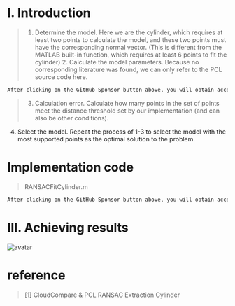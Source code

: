 #  I. Introduction 

>  1. Determine the model. Here we are the cylinder, which requires at least two points to calculate the model, and these two points must have the corresponding normal vector. (This is different from the MATLAB built-in function, which requires at least 6 points to fit the cylinder) 2. Calculate the model parameters. Because no corresponding literature was found, we can only refer to the PCL source code here. 

 ```python  
After clicking on the GitHub Sponsor button above, you will obtain access permissions to my private code repository ( https://github.com/slowlon/my_code_bar ) to view this blog code. By searching the code number of this blog, you can find the code you need, code number is: 202402030957407265
 ```  
>  3. Calculation error. Calculate how many points in the set of points meet the distance threshold set by our implementation (and can also be other conditions).

4. Select the model. Repeat the process of 1-3 to select the model with the most supported points as the optimal solution to the problem. 

#  Implementation code 

>  RANSACFitCylinder.m 

 ```python  
After clicking on the GitHub Sponsor button above, you will obtain access permissions to my private code repository ( https://github.com/slowlon/my_code_bar ) to view this blog code. By searching the code number of this blog, you can find the code you need, code number is: 202402030957407265
 ```  
#  III. Achieving results 

![avatar]( 77cd7c9640ab454ab3317e54e1dc4283.png) 

#  reference 

>  [1] CloudCompare & PCL RANSAC Extraction Cylinder 

